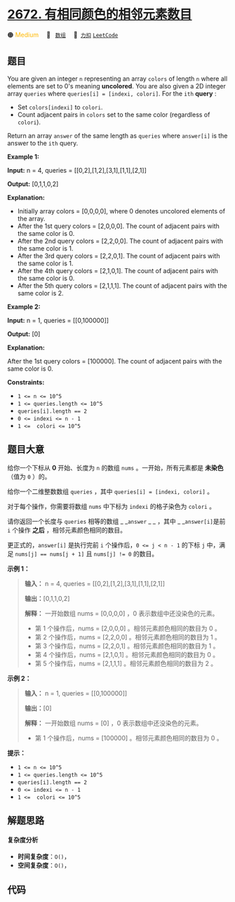 # [2672. 有相同颜色的相邻元素数目](https://2xiao.github.io/leetcode-js/problem/2672.html)

🟠 <font color=#ffb800>Medium</font>&emsp; 🔖&ensp; [`数组`](/tag/array.md)&emsp; 🔗&ensp;[`力扣`](https://leetcode.cn/problems/number-of-adjacent-elements-with-the-same-color) [`LeetCode`](https://leetcode.com/problems/number-of-adjacent-elements-with-the-same-color)

## 题目

You are given an integer `n` representing an array `colors` of length `n`
where all elements are set to 0's meaning **uncolored**. You are also given a
2D integer array `queries` where `queries[i] = [indexi, colori]`. For the
`ith` **query** :

  * Set `colors[indexi]` to `colori`.
  * Count adjacent pairs in `colors` set to the same color (regardless of `colori`).

Return an array `answer` of the same length as `queries` where `answer[i]` is
the answer to the `ith` query.



**Example 1:**

**Input:** n = 4, queries = [[0,2],[1,2],[3,1],[1,1],[2,1]]

**Output:** [0,1,1,0,2]

**Explanation:**

  * Initially array colors = [0,0,0,0], where 0 denotes uncolored elements of the array.
  * After the 1st query colors = [2,0,0,0]. The count of adjacent pairs with the same color is 0.
  * After the 2nd query colors = [2,2,0,0]. The count of adjacent pairs with the same color is 1.
  * After the 3rd query colors = [2,2,0,1]. The count of adjacent pairs with the same color is 1.
  * After the 4th query colors = [2,1,0,1]. The count of adjacent pairs with the same color is 0.
  * After the 5th query colors = [2,1,1,1]. The count of adjacent pairs with the same color is 2.

**Example 2:**

**Input:** n = 1, queries = [[0,100000]]

**Output:** [0]

**Explanation:**

After the 1st query colors = [100000]. The count of adjacent pairs with the
same color is 0.



**Constraints:**

  * `1 <= n <= 10^5`
  * `1 <= queries.length <= 10^5`
  * `queries[i].length == 2`
  * `0 <= indexi <= n - 1`
  * `1 <=  colori <= 10^5`


## 题目大意

给你一个下标从 **0**  开始、长度为 `n` 的数组 `nums` 。一开始，所有元素都是 **未染色**  （值为 `0` ）的。

给你一个二维整数数组 `queries` ，其中 `queries[i] = [indexi, colori]` 。

对于每个操作，你需要将数组 `nums` 中下标为 `indexi` 的格子染色为 `colori` 。

请你返回一个长度与 `queries` 相等的数组 _ _`answer` _ _ ，其中 _ _`answer[i]`是前 `i` 个操作 **之后**
，相邻元素颜色相同的数目。

更正式的，`answer[i]` 是执行完前 `i` 个操作后，`0 <= j < n - 1` 的下标 `j` 中，满足 `nums[j] ==
nums[j + 1]` 且 `nums[j] != 0` 的数目。



**示例 1：**

> 
> 
> 
> 
> 
> **输入：** n = 4, queries = [[0,2],[1,2],[3,1],[1,1],[2,1]]
> 
> **输出：**[0,1,1,0,2]
> 
> **解释：** 一开始数组 nums = [0,0,0,0] ，0 表示数组中还没染色的元素。
> - 第 1 个操作后，nums = [2,0,0,0] 。相邻元素颜色相同的数目为 0 。
> - 第 2 个操作后，nums = [2,2,0,0] 。相邻元素颜色相同的数目为 1 。
> - 第 3 个操作后，nums = [2,2,0,1] 。相邻元素颜色相同的数目为 1 。
> - 第 4 个操作后，nums = [2,1,0,1] 。相邻元素颜色相同的数目为 0 。
> - 第 5 个操作后，nums = [2,1,1,1] 。相邻元素颜色相同的数目为 2 。
> 
> 

**示例 2：**

> 
> 
> 
> 
> 
> **输入：** n = 1, queries = [[0,100000]]
> 
> **输出：**[0]
> 
> **解释：** 一开始数组 nums = [0] ，0 表示数组中还没染色的元素。
> - 第 1 个操作后，nums = [100000] 。相邻元素颜色相同的数目为 0 。
> 
> 



**提示：**

  * `1 <= n <= 10^5`
  * `1 <= queries.length <= 10^5`
  * `queries[i].length == 2`
  * `0 <= indexi <= n - 1`
  * `1 <=  colori <= 10^5`


## 解题思路

#### 复杂度分析

- **时间复杂度**：`O()`，
- **空间复杂度**：`O()`，

## 代码

```javascript

```